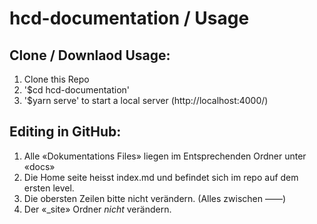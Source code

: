 # hcd-documentation / Usage

## Clone / Downlaod Usage:
1. Clone this Repo
2. '$cd hcd-documentation'
3. '$yarn serve' to start a local server (http://localhost:4000/)


## Editing in GitHub:
1. Alle «Dokumentations Files» liegen im Entsprechenden Ordner unter «docs»
2. Die Home seite heisst index.md und befindet sich im repo auf dem ersten level. 
3. Die obersten Zeilen bitte nicht verändern. (Alles zwischen ——)
4. Der «_site» Ordner *nicht* verändern. 
